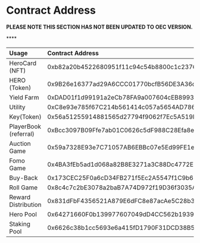 # Contract Address

**PLEASE NOTE THIS SECTION HAS NOT BEEN UPDATED TO OEC VERSION.**

\*\*\*\*



| Usage | Contract Address |
| :--- | :--- |
| HeroCard \(NFT\) | 0xb82a20b4522680951f11c94c54b8800c1c237693 |
| HERO \(Token\) | 0x9B26e16377ad29A6CCC01770bcfB56DE3A36d8b2 |
| Yield Farm | 0xDAD01f1d99191a2eCb78FA9a007604cEB8993B2D |
| Utility | 0xC8e93e785f67C214b561414c057a5654AD786edE |
| Key\(Token\) | 0x56a51255914881565d27794f9062f7Ec5A519FA3 |
| PlayerBook \(referral\) | 0xBcc3097B09Ffe7ab01C0626c5dF988C28Efa8e3a |
| Auction Game | 0x59a7328E93e7C71057AB6EBBc07e5Ed99FE1ef9f |
| Fomo Game | 0x4BA3fEb5ad1d068a82B8E3271a3C88Dc4772E09E |
| Buy-Back | 0x173CEC25F0a6cD34FB271f5Ec2A5547f1C9b6645 |
| Roll Game | 0x8c4c7c2bE3078a2baB7A74D972f19D36f3035A65 |
| Reward Distribution | 0x831dFbF4356521A879E6dFC8e87acAe5C28b3453 |
| Hero Pool | 0x64271660F0b139977607049dD4CC562b193943dB |
| Staking Pool | 0x6626c38b1cc5693e6a415fD1790F31DCD38B551A |

